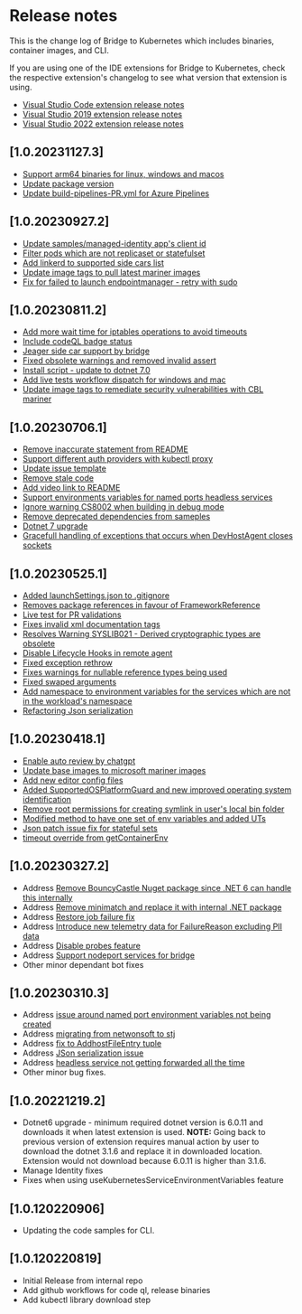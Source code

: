 # Release notes

This is the change log of Bridge to Kubernetes which includes binaries, container images, and CLI.

If you are using one of the IDE extensions for Bridge to Kubernetes, check the respective extension's changelog to see what version that extension is using.
- [Visual Studio Code extension release notes](https://github.com/Azure/vscode-bridge-to-kubernetes/blob/main/CHANGELOG.md)
- [Visual Studio 2019 extension release notes](https://marketplace.visualstudio.com/items?itemName=ms-azuretools.mindaro#whats-new)
- [Visual Studio 2022 extension release notes](https://marketplace.visualstudio.com/items?itemName=ms-azuretools.mindaro2022#whats-new)

## [1.0.20231127.3]
- [Support arm64 binaries for linux, windows and macos](https://github.com/Azure/Bridge-To-Kubernetes/pull/290)
- [Update package version](https://github.com/Azure/Bridge-To-Kubernetes/pull/330)
- [Update build-pipelines-PR.yml for Azure Pipelines](https://github.com/Azure/Bridge-To-Kubernetes/commit/65a0527df3ad85525668c05e8737de71247087ab)

## [1.0.20230927.2]
- [Update samples/managed-identity app's client id](https://github.com/Azure/Bridge-To-Kubernetes/pull/307)
- [Filter pods which are not replicaset or statefulset](https://github.com/Azure/Bridge-To-Kubernetes/pull/312)
- [Add linkerd to supported side cars list](https://github.com/Azure/Bridge-To-Kubernetes/pull/310)
- [Update image tags to pull latest mariner images](https://github.com/Azure/Bridge-To-Kubernetes/pull/321)
- [Fix for failed to launch endpointmanager - retry with sudo](https://github.com/Azure/Bridge-To-Kubernetes/pull/319)
  
## [1.0.20230811.2]
- [Add more wait time for iptables operations to avoid timeouts](https://github.com/Azure/Bridge-To-Kubernetes/pull/289)
- [Include codeQL badge status](https://github.com/Azure/Bridge-To-Kubernetes/pull/295)
- [Jeager side car support by bridge](https://github.com/Azure/Bridge-To-Kubernetes/pull/294)
- [Fixed obsolete warnings and removed invalid assert](https://github.com/Azure/Bridge-To-Kubernetes/pull/262)
- [Install script - update to dotnet 7.0](https://github.com/Azure/Bridge-To-Kubernetes/pull/298)
- [Add live tests workflow dispatch for windows and mac](https://github.com/Azure/Bridge-To-Kubernetes/pull/302)
- [Update image tags to remediate security vulnerabilities with CBL mariner](https://github.com/Azure/Bridge-To-Kubernetes/pull/304)

## [1.0.20230706.1]
- [Remove inaccurate statement from README](https://github.com/Azure/Bridge-To-Kubernetes/pull/277)
- [Support different auth providers with kubectl proxy](https://github.com/Azure/Bridge-To-Kubernetes/pull/258)
- [Update issue template](https://github.com/Azure/Bridge-To-Kubernetes/pull/281)
- [Remove stale code](https://github.com/Azure/Bridge-To-Kubernetes/pull/248)
- [Add video link to README](https://github.com/Azure/Bridge-To-Kubernetes/pull/282)
- [Support environments variables for named ports headless services](https://github.com/Azure/Bridge-To-Kubernetes/pull/278)
- [Ignore warning CS8002 when building in debug mode](https://github.com/Azure/Bridge-To-Kubernetes/pull/251)
- [Remove deprecated dependencies from sameples](https://github.com/Azure/Bridge-To-Kubernetes/pull/286)
- [Dotnet 7 upgrade](https://github.com/Azure/Bridge-To-Kubernetes/pull/284)
- [Gracefull handling of exceptions that occurs when DevHostAgent closes sockets](https://github.com/Azure/Bridge-To-Kubernetes/pull/265)

## [1.0.20230525.1]
- [Added launchSettings.json to .gitignore](https://github.com/Azure/Bridge-To-Kubernetes/pull/245)
- [Removes package references in favour of FrameworkReference](https://github.com/Azure/Bridge-To-Kubernetes/pull/191)
- [Live test for PR validations](https://github.com/Azure/Bridge-To-Kubernetes/pull/242)
- [Fixes invalid xml documentation tags](https://github.com/Azure/Bridge-To-Kubernetes/pull/257)
- [Resolves Warning SYSLIB021 - Derived cryptographic types are obsolete](https://github.com/Azure/Bridge-To-Kubernetes/pull/210)
- [Disable Lifecycle Hooks in remote agent](https://github.com/Azure/Bridge-To-Kubernetes/pull/214)
- [Fixed exception rethrow](https://github.com/Azure/Bridge-To-Kubernetes/pull/261)
- [Fixes warnings for nullable reference types being used](https://github.com/Azure/Bridge-To-Kubernetes/pull/253)
- [Fixed swaped arguments](https://github.com/Azure/Bridge-To-Kubernetes/pull/255)
- [Add namespace to environment variables for the services which are not in the workload's namespace](https://github.com/Azure/Bridge-To-Kubernetes/pull/227)
- [Refactoring Json serialization](https://github.com/Azure/Bridge-To-Kubernetes/pull/209)

## [1.0.20230418.1]
- [Enable auto review by chatgpt](https://github.com/Azure/Bridge-To-Kubernetes/pull/232)
- [Update base images to microsoft mariner images](https://github.com/Azure/Bridge-To-Kubernetes/pull/175)
- [Add new editor config files](https://github.com/Azure/Bridge-To-Kubernetes/pull/230)
- [Added SupportedOSPlatformGuard and new improved operating system identification](https://github.com/Azure/Bridge-To-Kubernetes/pull/213)
- [Remove root permissions for creating symlink in user's local bin folder](https://github.com/Azure/Bridge-To-Kubernetes/pull/216)
- [Modified method to have one set of env variables and added UTs](https://github.com/Azure/Bridge-To-Kubernetes/pull/178)
- [Json patch issue fix for stateful sets](https://github.com/Azure/Bridge-To-Kubernetes/pull/237)
- [timeout override from getContainerEnv](https://github.com/Azure/Bridge-To-Kubernetes/pull/231)

## [1.0.20230327.2]
- Address [Remove BouncyCastle Nuget package since .NET 6 can handle this internally](https://github.com/Azure/Bridge-To-Kubernetes/pull/183)
- Address [Remove minimatch and replace it with internal .NET package](https://github.com/Azure/Bridge-To-Kubernetes/pull/184)
- Address [Restore job failure fix ](https://github.com/Azure/Bridge-To-Kubernetes/pull/203)
- Address [Introduce new telemetry data for FailureReason excluding PII data](https://github.com/Azure/Bridge-To-Kubernetes/pull/208)
- Address [Disable probes feature](https://github.com/Azure/Bridge-To-Kubernetes/pull/164)
- Address [Support nodeport services for bridge](https://github.com/Azure/Bridge-To-Kubernetes/pull/206)
- Other minor dependant bot fixes

## [1.0.20230310.3]
- Address [issue around named port environment variables not being created](https://github.com/Azure/Bridge-To-Kubernetes/issues/165) 
- Address [migrating from netwonsoft to stj](https://github.com/Azure/Bridge-To-Kubernetes/issues/134)
- Address [fix to AddhostFileEntry tuple](https://github.com/Azure/Bridge-To-Kubernetes/issues/135)
- Address [JSon serialization issue](https://github.com/Azure/Bridge-To-Kubernetes/issues/55)
- Address [headless service not getting forwarded all the time](https://github.com/Azure/Bridge-To-Kubernetes/issues/167)
- Other minor bug fixes.

## [1.0.20221219.2]
- Dotnet6 upgrade - minimum required dotnet version is 6.0.11 and downloads it when latest extension is used. **NOTE:** Going back to previous version of extension requires manual action by user to download the dotnet 3.1.6 and replace it in downloaded location. Extension would not download because 6.0.11 is higher than 3.1.6.
- Manage Identity fixes
- Fixes when using useKubernetesServiceEnvironmentVariables feature
 
## [1.0.120220906]

- Updating the code samples for CLI.

## [1.0.120220819]

- Initial Release from internal repo
- Add github workflows for code ql, release binaries
- Add kubectl library download step
